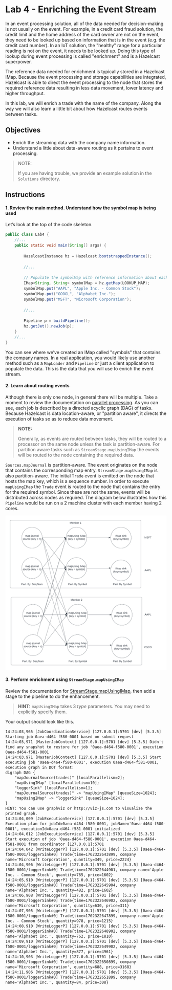 # Lab 4 - Enriching the Event Stream

In an event processing solution, all of the data needed for decision-making is not
usually on the event.  For example, in a credit card fraud solution, the credit 
limit and the home address of the card owner are not on the event, they need to 
be looked up based on information that is in the event (e.g. the credit card
number). In an IoT solution, the "healthy" range for a particular reading is not 
on the event, it needs to be looked up.  Doing this type of lookup during event 
processing is called "enrichment" and is a Hazelcast superpower.  

The reference data needed for enrichment is typically stored in a Hazelcast IMap.
Because the event processing and storage capabilities are integrated, Hazelcast is 
able to direct the event processing to the node that stores the required reference 
data resulting in less data movement, lower latency and higher throughput.

In this lab, we will enrich a trade with the name of the company.  Along the 
way we will also learn a little bit about how Hazelcast routes events between 
tasks.

## Objectives
* Enrich the streaming data with the company name information.
* Understand a little about data-aware routing as it pertains to event processing.

> NOTE: 
> 
> If you are having trouble, we provide an example solution in the `Solutions` directory. 

## Instructions

#### 1. Review the main method.  Understand how the symbol map is being used
Let’s look at the top of the code skeleton.

```java
public class Lab4 {
    //...
    public static void main(String[] args) {

        HazelcastInstance hz = Hazelcast.bootstrappedInstance();
        
        //...
        
        // Populate the symbolMap with reference information about each symbol
        IMap<String, String> symbolMap = hz.getMap(LOOKUP_MAP);
        symbolMap.put("AAPL", "Apple Inc. - Common Stock");
        symbolMap.put("GOOGL", "Alphabet Inc.");
        symbolMap.put("MSFT", "Microsoft Corporation");
    
        //...

        Pipeline p = buildPipeline();
        hz.getJet().newJob(p);
    }
    //...
}
```
You can see where we’ve created an IMap called "symbols" that contains the 
company names. In a real application, you would likely use another 
method such as a `MapLoader` and `Pipeline` or just a client application to 
populate the data.  This is the data that you will use to enrich the event
stream.

#### 2. Learn about routing events

Although there is only one node, in general there will be multiple. Take a 
moment to review the documentation on [parallel processing](https://docs.hazelcast.com/hazelcast/5.3/architecture/distributed-computing#parallel-processing). As 
you can see, each job is described by a directed acyclic graph (DAG) of tasks.  
Because Hazelcast is data location-aware, or "partition aware", it directs 
the execution of tasks so as to reduce data movement.  

> __NOTE:__
> 
> Generally, as events are routed between tasks, they  will be routed to a 
> processor on the same node unless the task is partition-aware. For partition 
> aware tasks such as `StreamStage.mapUsingIMap` the events will be routed to the
> node containing the required data. 

`Sources.mapJournal` is partition-aware.  The event originates on the node that 
contains the corresponding map entry.  `StreamStage.mapUsingIMap` is also 
partition-aware.  The initial `Trade` event is emitted on the node that hosts 
the map key, which is a sequence number.  In order to execute `mapUsingIMap` 
the `Trade` event is routed to the node that contains the entry for the required 
symbol.  Since these are not the same, events will be distributed across nodes 
as required.  The diagram below illustrates how this `Pipeline` would be run 
on a 2 machine cluster with each member having 2 cores.

![Enrich Pipeline](images/Lab%204%20Enrich%20Pipeline.png)

#### 3. Perform enrichment using `StreamStage.mapUsingIMap`

Review the documentation for [StreamStage.mapUsingIMap](https://docs.hazelcast.org/docs/5.3.5/javadoc/com/hazelcast/jet/pipeline/StreamStage.html?mapUsingIMap-java.lang.String-com.hazelcast.function.FunctionEx-com.hazelcast.function.BiFunctionEx-), then add a stage to the pipeline to do the 
enhancement.  

> __HINT:__ `mapUsingIMap` takes 3 _type_ parameters.  You may need to explicitly 
> specify them.

Your output should look like this.  
```shell
14:24:03,965 [JobCoordinationService] [127.0.0.1]:5701 [dev] [5.3.5] Starting job 0aea-d464-f580-0001 based on submit request
14:24:03,971 [MasterJobContext] [127.0.0.1]:5701 [dev] [5.3.5] Didn't find any snapshot to restore for job '0aea-d464-f580-0001', execution 0aea-d464-f581-0001
14:24:03,971 [MasterJobContext] [127.0.0.1]:5701 [dev] [5.3.5] Start executing job '0aea-d464-f580-0001', execution 0aea-d464-f581-0001, execution graph in DOT format:
digraph DAG {
	"mapJournalSource(trades)" [localParallelism=2];
	"mapUsingIMap" [localParallelism=10];
	"loggerSink" [localParallelism=1];
	"mapJournalSource(trades)" -> "mapUsingIMap" [queueSize=1024];
	"mapUsingIMap" -> "loggerSink" [queueSize=1024];
}
HINT: You can use graphviz or http://viz-js.com to visualize the printed graph.
14:24:04,009 [JobExecutionService] [127.0.0.1]:5701 [dev] [5.3.5] Execution plan for jobId=0aea-d464-f580-0001, jobName='0aea-d464-f580-0001', executionId=0aea-d464-f581-0001 initialized
14:24:04,012 [JobExecutionService] [127.0.0.1]:5701 [dev] [5.3.5] Start execution of job '0aea-d464-f580-0001', execution 0aea-d464-f581-0001 from coordinator [127.0.0.1]:5701
14:24:04,042 [WriteLoggerP] [127.0.0.1]:5701 [dev] [5.3.5] [0aea-d464-f580-0001/loggerSink#0] Trade{time=1702322643899, company name='Microsoft Corporation', quantity=349, price=2224}
14:24:04,906 [WriteLoggerP] [127.0.0.1]:5701 [dev] [5.3.5] [0aea-d464-f580-0001/loggerSink#0] Trade{time=1702322644901, company name='Apple Inc. - Common Stock', quantity=765, price=1602}
14:24:05,910 [WriteLoggerP] [127.0.0.1]:5701 [dev] [5.3.5] [0aea-d464-f580-0001/loggerSink#0] Trade{time=1702322645904, company name='Alphabet Inc.', quantity=482, price=1602}
14:24:06,908 [WriteLoggerP] [127.0.0.1]:5701 [dev] [5.3.5] [0aea-d464-f580-0001/loggerSink#0] Trade{time=1702322646902, company name='Microsoft Corporation', quantity=630, price=311}
14:24:07,905 [WriteLoggerP] [127.0.0.1]:5701 [dev] [5.3.5] [0aea-d464-f580-0001/loggerSink#0] Trade{time=1702322647899, company name='Apple Inc. - Common Stock', quantity=978, price=1215}
14:24:08,910 [WriteLoggerP] [127.0.0.1]:5701 [dev] [5.3.5] [0aea-d464-f580-0001/loggerSink#0] Trade{time=1702322648902, company name='Alphabet Inc.', quantity=762, price=1810}
14:24:09,910 [WriteLoggerP] [127.0.0.1]:5701 [dev] [5.3.5] [0aea-d464-f580-0001/loggerSink#0] Trade{time=1702322649902, company name='Alphabet Inc.', quantity=877, price=4961}
14:24:10,903 [WriteLoggerP] [127.0.0.1]:5701 [dev] [5.3.5] [0aea-d464-f580-0001/loggerSink#0] Trade{time=1702322650899, company name='Microsoft Corporation', quantity=688, price=3168}
14:24:11,906 [WriteLoggerP] [127.0.0.1]:5701 [dev] [5.3.5] [0aea-d464-f580-0001/loggerSink#0] Trade{time=1702322651899, company name='Alphabet Inc.', quantity=84, price=308}
```


